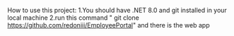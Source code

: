 How to use this project:
1.You should have .NET 8.0 and git installed in your local machine
2.run this command " git clone https://github.com/redoniii/EmployeePortal"
and there is the web app
